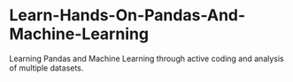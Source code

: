 # Learn-Hands-On-Pandas-And-Machine-Learning
Learning Pandas and Machine Learning through active coding and analysis of multiple datasets. 
